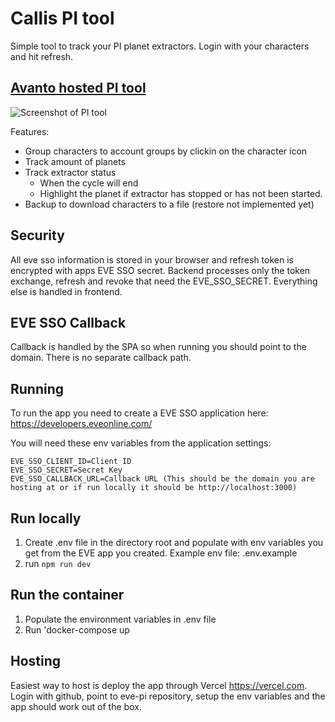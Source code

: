 # Callis PI tool

Simple tool to track your PI planet extractors. Login with your characters and hit refresh.

## [Avanto hosted PI tool](https://pi.avanto.tk)

![Screenshot of PI tool](https://github.com/calli-eve/eve-pi/blob/main/images/eve-pi.png)

Features:

- Group characters to account groups by clickin on the character icon
- Track amount of planets
- Track extractor status
  - When the cycle will end
  - Highlight the planet if extractor has stopped or has not been started.
- Backup to download characters to a file (restore not implemented yet)

## Security

All eve sso information is stored in your browser and refresh token is encrypted with apps EVE SSO secret. Backend processes only the token exchange, refresh and revoke that need the EVE_SSO_SECRET. Everything else is handled in frontend.

## EVE SSO Callback

Callback is handled by the SPA so when running you should point to the domain. There is no separate callback path.

## Running

To run the app you need to create a EVE SSO application here: https://developers.eveonline.com/

You will need these env variables from the application settings:

```
EVE_SSO_CLIENT_ID=Client ID
EVE_SSO_SECRET=Secret Key
EVE_SSO_CALLBACK_URL=Callback URL (This should be the domain you are hosting at or if run locally it should be http://localhost:3000)
```

## Run locally

1. Create .env file in the directory root and populate with env variables you get from the EVE app you created. Example env file: .env.example
2. run `npm run dev`

## Run the container

1. Populate the environment variables in .env file
2. Run 'docker-compose up

## Hosting

Easiest way to host is deploy the app through Vercel https://vercel.com. Login with github, point to eve-pi repository, setup the env variables and the app should work out of the box.
